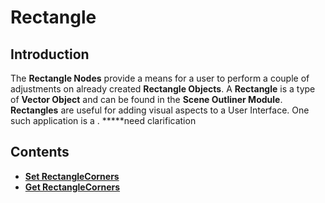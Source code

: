 # Rectangle

## Introduction

The **Rectangle Nodes** provide a means for a user to perform a couple of adjustments on already created **Rectangle Objects**. A **Rectangle** is a type of **Vector Object** and can be found in the **Scene Outliner Module**. **Rectangles** are useful for adding visual aspects to a User Interface. One such application is a . *****need clarification

## Contents

* [**Set RectangleCorners**](setrectanglecorners.md)
* [**Get RectangleCorners**](getrectanglecorners.md)